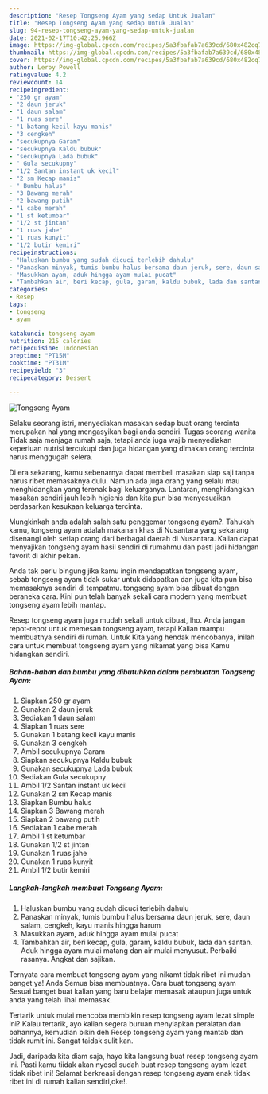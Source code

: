 ```yaml
---
description: "Resep Tongseng Ayam yang sedap Untuk Jualan"
title: "Resep Tongseng Ayam yang sedap Untuk Jualan"
slug: 94-resep-tongseng-ayam-yang-sedap-untuk-jualan
date: 2021-02-17T10:42:25.966Z
image: https://img-global.cpcdn.com/recipes/5a3fbafab7a639cd/680x482cq70/tongseng-ayam-foto-resep-utama.jpg
thumbnail: https://img-global.cpcdn.com/recipes/5a3fbafab7a639cd/680x482cq70/tongseng-ayam-foto-resep-utama.jpg
cover: https://img-global.cpcdn.com/recipes/5a3fbafab7a639cd/680x482cq70/tongseng-ayam-foto-resep-utama.jpg
author: Leroy Powell
ratingvalue: 4.2
reviewcount: 14
recipeingredient:
- "250 gr ayam"
- "2 daun jeruk"
- "1 daun salam"
- "1 ruas sere"
- "1 batang kecil kayu manis"
- "3 cengkeh"
- "secukupnya Garam"
- "secukupnya Kaldu bubuk"
- "secukupnya Lada bubuk"
- " Gula secukupny"
- "1/2 Santan instant uk kecil"
- "2 sm Kecap manis"
- " Bumbu halus"
- "3 Bawang merah"
- "2 bawang putih"
- "1 cabe merah"
- "1 st ketumbar"
- "1/2 st jintan"
- "1 ruas jahe"
- "1 ruas kunyit"
- "1/2 butir kemiri"
recipeinstructions:
- "Haluskan bumbu yang sudah dicuci terlebih dahulu"
- "Panaskan minyak, tumis bumbu halus bersama daun jeruk, sere, daun salam, cengkeh, kayu manis hingga harum"
- "Masukkan ayam, aduk hingga ayam mulai pucat"
- "Tambahkan air, beri kecap, gula, garam, kaldu bubuk, lada dan santan. Aduk hingga ayam mulai matang dan air mulai menyusut. Perbaiki rasanya. Angkat dan sajikan."
categories:
- Resep
tags:
- tongseng
- ayam

katakunci: tongseng ayam 
nutrition: 215 calories
recipecuisine: Indonesian
preptime: "PT15M"
cooktime: "PT31M"
recipeyield: "3"
recipecategory: Dessert

---
```



![Tongseng Ayam](https://img-global.cpcdn.com/recipes/5a3fbafab7a639cd/680x482cq70/tongseng-ayam-foto-resep-utama.jpg)

Selaku seorang istri, menyediakan masakan sedap buat orang tercinta merupakan hal yang mengasyikan bagi anda sendiri. Tugas seorang  wanita Tidak saja menjaga rumah saja, tetapi anda juga wajib menyediakan keperluan nutrisi tercukupi dan juga hidangan yang dimakan orang tercinta harus menggugah selera.

Di era  sekarang, kamu sebenarnya dapat membeli masakan siap saji tanpa harus ribet memasaknya dulu. Namun ada juga orang yang selalu mau menghidangkan yang terenak bagi keluarganya. Lantaran, menghidangkan masakan sendiri jauh lebih higienis dan kita pun bisa menyesuaikan berdasarkan kesukaan keluarga tercinta. 



Mungkinkah anda adalah salah satu penggemar tongseng ayam?. Tahukah kamu, tongseng ayam adalah makanan khas di Nusantara yang sekarang disenangi oleh setiap orang dari berbagai daerah di Nusantara. Kalian dapat menyajikan tongseng ayam hasil sendiri di rumahmu dan pasti jadi hidangan favorit di akhir pekan.

Anda tak perlu bingung jika kamu ingin mendapatkan tongseng ayam, sebab tongseng ayam tidak sukar untuk didapatkan dan juga kita pun bisa memasaknya sendiri di tempatmu. tongseng ayam bisa dibuat dengan beraneka cara. Kini pun telah banyak sekali cara modern yang membuat tongseng ayam lebih mantap.

Resep tongseng ayam juga mudah sekali untuk dibuat, lho. Anda jangan repot-repot untuk memesan tongseng ayam, tetapi Kalian mampu membuatnya sendiri di rumah. Untuk Kita yang hendak mencobanya, inilah cara untuk membuat tongseng ayam yang nikamat yang bisa Kamu hidangkan sendiri.

<!--inarticleads1-->

##### Bahan-bahan dan bumbu yang dibutuhkan dalam pembuatan Tongseng Ayam:

1. Siapkan 250 gr ayam
1. Gunakan 2 daun jeruk
1. Sediakan 1 daun salam
1. Siapkan 1 ruas sere
1. Gunakan 1 batang kecil kayu manis
1. Gunakan 3 cengkeh
1. Ambil secukupnya Garam
1. Siapkan secukupnya Kaldu bubuk
1. Gunakan secukupnya Lada bubuk
1. Sediakan  Gula secukupny
1. Ambil 1/2 Santan instant uk kecil
1. Gunakan 2 sm Kecap manis
1. Siapkan  Bumbu halus
1. Siapkan 3 Bawang merah
1. Siapkan 2 bawang putih
1. Sediakan 1 cabe merah
1. Ambil 1 st ketumbar
1. Gunakan 1/2 st jintan
1. Gunakan 1 ruas jahe
1. Gunakan 1 ruas kunyit
1. Ambil 1/2 butir kemiri




<!--inarticleads2-->

##### Langkah-langkah membuat Tongseng Ayam:

1. Haluskan bumbu yang sudah dicuci terlebih dahulu
1. Panaskan minyak, tumis bumbu halus bersama daun jeruk, sere, daun salam, cengkeh, kayu manis hingga harum
1. Masukkan ayam, aduk hingga ayam mulai pucat
1. Tambahkan air, beri kecap, gula, garam, kaldu bubuk, lada dan santan. Aduk hingga ayam mulai matang dan air mulai menyusut. Perbaiki rasanya. Angkat dan sajikan.




Ternyata cara membuat tongseng ayam yang nikamt tidak ribet ini mudah banget ya! Anda Semua bisa membuatnya. Cara buat tongseng ayam Sesuai banget buat kalian yang baru belajar memasak ataupun juga untuk anda yang telah lihai memasak.

Tertarik untuk mulai mencoba membikin resep tongseng ayam lezat simple ini? Kalau tertarik, ayo kalian segera buruan menyiapkan peralatan dan bahannya, kemudian bikin deh Resep tongseng ayam yang mantab dan tidak rumit ini. Sangat taidak sulit kan. 

Jadi, daripada kita diam saja, hayo kita langsung buat resep tongseng ayam ini. Pasti kamu tiidak akan nyesel sudah buat resep tongseng ayam lezat tidak ribet ini! Selamat berkreasi dengan resep tongseng ayam enak tidak ribet ini di rumah kalian sendiri,oke!.

